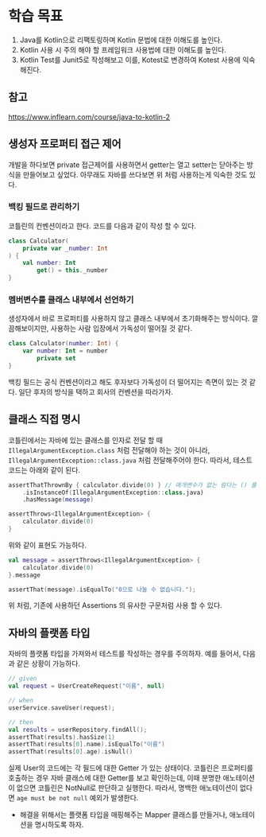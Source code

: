 # 학습 목표

1. Java를 Kotlin으로 리팩토링하며 Kotlin 문법에 대한 이해도를 높인다.
2. Kotlin 사용 시 주의 해야 할 프레임워크 사용법에 대한 이해도를 높인다.
3. Kotlin Test를 Junit5로 작성해보고 이를, Kotest로 변경하여 Kotest 사용에 익숙해진다.

## 참고

https://www.inflearn.com/course/java-to-kotlin-2

## 생성자 프로퍼티 접근 제어

개발을 하다보면 private 접근제어를 사용하면서 getter는 열고 setter는 닫아주는 방식을 만들어보고 싶었다.
아무래도 자바를 쓰다보면 위 처럼 사용하는게 익숙한 것도 있다.

### 백킹 필드로 관리하기

코틀린의 컨벤션이라고 한다. 코드를 다음과 같이 작성 할 수 있다.

```kotlin
class Calculator(
    private var _number: Int
) {
    val number: Int
        get() = this._number
}
```

### 멤버변수를 클래스 내부에서 선언하기

생성자에서 바로 프로퍼티를 사용하지 않고 클래스 내부에서 초기화해주는 방식이다.
깔끔해보이지만, 사용하는 사람 입장에서 가독성이 떨어질 것 같다.

```kotlin
class Calculator(number: Int) {
    var number: Int = number
        private set
}
```

백킹 필드는 공식 컨벤션이라고 해도 후자보다 가독성이 더 떨어지는 측면이 있는 것 같다.
일단 후자의 방식을 택하고 회사의 컨벤션을 따라가자.

## 클래스 직접 명시

코틀린에서는 자바에 있는 클래스를 인자로 전달 할 때
`IllegalArgumentException.class` 처럼 전달해야 하는 것이 아니라, `IllegalArgumentException::class.java` 처럼 전달해주어야 한다.
따라서, 테스트 코드는 아래와 같이 된다.

```kotlin
assertThatThrownBy { calculator.divide(0) } // 매개변수가 없는 람다는 () 를 제거하여 표현 할 수 있다.
    .isInstanceOf(IllegalArgumentException::class.java)
    .hasMessage(message)
```

```kotlin
assertThrows<IllegalArgumentException> {
    calculator.divide(0)
}
```

위와 같이 표현도 가능하다.

```kotlin
val message = assertThrows<IllegalArgumentException> {
    calculator.divide(0)
}.message

assertThat(message).isEqualTo("0으로 나눌 수 없습니다.");
```

위 처럼, 기존에 사용하던 Assertions 의 유사한 구문처럼 사용 할 수 있다.

## 자바의 플랫폼 타입

자바의 플랫폼 타입을 가져와서 테스트를 작성하는 경우를 주의하자.
예를 들어서, 다음과 같은 상황이 가능하다.

```kotlin
// given
val request = UserCreateRequest("이름", null)

// when
userService.saveUser(request);

// then
val results = userRepository.findAll();
assertThat(results).hasSize(1)
assertThat(results[0].name).isEqualTo("이름")
assertThat(results[0].age).isNull()
```
실제 User의 코드에는 각 필드에 대한 Getter 가 있는 상태이다.
코틀린은 프로퍼티를 호출하는 경우 자바 클래스에 대한 Getter를 보고 확인하는데, 이때 분명한 애노테이션이 없으면
코틀린은 NotNull로 판단하고 실행한다. 따라서, 명백한 애노테이션이 없다면 `age must be not null` 예외가 발생한다.

- 해결을 위해서는 플랫폼 타입을 매핑해주는 Mapper 클래스를 만들거나, 애노테이션을 명시하도록 하자.
